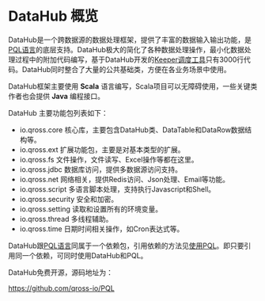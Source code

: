 # DataHub 概览

DataHub是一个跨数据源的数据处理框架，提供了丰富的数据输入输出功能，是[PQL语言](/pql/overview.md)的底层支持。DataHub极大的简化了各种数据处理操作，最小化数据处理过程中的附加代码编写，基于DataHub开发的[Keeper调度工具](/keeper/overview.md)只有3000行代码。DataHub同时整合了大量的公共基础类，方便在各业务场景中使用。

DataHub框架主要使用 **Scala** 语言编写，Scala项目可以无障碍使用，一些关键类作者也会提供 **Java** 编程接口。

DataHub 主要功能包列表如下：

* io.qross.core 核心库，主要包含DataHub类、DataTable和DataRow数据结构等。
* io.qross.ext 扩展功能包，主要是对基本类型的扩展。
* io.qross.fs 文件操作，文件读写、Excel操作等都在这里。
* io.qross.jdbc 数据库访问，提供多数据源访问支持。
* io.qross.net 网络相关，提供Redis访问、Json处理、Email等功能。
* io.qross.script 多语言脚本处理，支持执行Javascript和Shell。
* io.qross.security 安全和加密。
* io.qross.setting 读取和设置所有的环境变量。
* io.qross.thread 多线程辅助。
* io.qross.time 日期时间相关操作，如Cron表达式等。


DataHub跟[PQL语言](/pql/overview.md)同属于一个依赖包，引用依赖的方法见[使用PQL](/pql/use-pql.md)。即只要引用同一个依赖，可同时使用DataHub和PQL。

DataHub免费开源，源码地址为：

<https://github.com/qross-io/PQL>